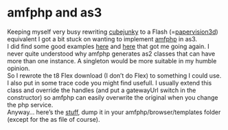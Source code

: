 <!--
  id: 296
  date: 2007-04-15T21:07:43
  modified: 2014-03-11T08:47:30
  slug: amfphp-and-as3
  type: post
  excerpt: <p>Keeping myself very busy rewriting cubejunky to a Flash (=papervision3d) equivalent I got a bit stuck on wanting to implement amfphp in as3. I did find some good examples here and here that got me going again. I never quite understood why amfphp generates as2 classes that can have more than one instance. A singleton [&hellip;]</p>
  categories: code, backend, work, Actionscript
  tags: amfphp
  inCv: 
  inPortfolio: 
  dateFrom: 
  dateTo: 
-->

# amfphp and as3

<p>Keeping myself very busy rewriting <a href="javascript:Sjeiti.showIFrame('coderef.php?id=611',800,600,'Cubejunky',this)" title="Remember Sokoban?... sort of like that but then in 3D">cubejunky</a> to a Flash (=<a href="http://www.papervision3d.org" target="pv3d">papervision3d</a>) equivalent I got a bit stuck on wanting to implement <a href="http://www.amfphp.org/" target="ap">amfphp</a> in as3.<br />
I did find some good examples <a href="http://www.oscartrelles.com/archives/as3_flash_remoting_example" target="ot">here</a> and <a href="http://t8design.com/weblogs/?p=14" target="t8d">here</a> that got me going again. I never quite understood why amfphp generates as2 classes that can have more than one instance. A singleton would be more suitable in my humble opinion.<br />
So I rewrote the t8 Flex download (I don&#8217;t do Flex) to something I could use. I also put in some trace code you might find usefull. I usually extend this class and override the handles (and put a gatewayUrl switch in the constructor) so amfphp can easily overwrite the original when you change the php service.<br />
Anyway&#8230; here&#8217;s the <a href="/wordpress/wp-content/uploads/amfphp_as3.zip">stuff</a>, dump it in your amfphp/browser/templates folder (except for the as file of course).</p>